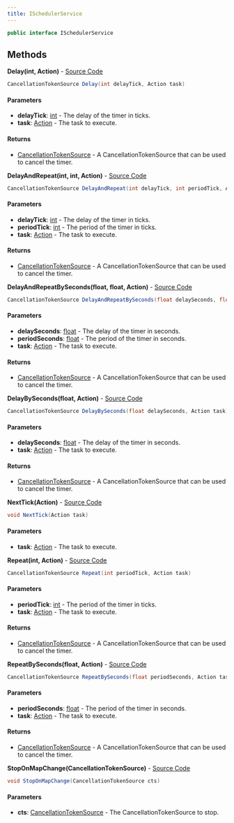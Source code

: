 ```yaml
---
title: ISchedulerService
---
```


```csharp
public interface ISchedulerService
```

## Methods

**Delay(int, Action)** - [Source Code](https://github.com/swiftly-solution/swiftlys2/blob/main/managed/src/SwiftlyS2.Shared/Modules/Scheduler/ISchedulerService.cs#L17)

```csharp
CancellationTokenSource Delay(int delayTick, Action task)
```

#### Parameters

- **delayTick**: [int](https://learn.microsoft.com/dotnet/api/system.int32) - The delay of the timer in ticks.
- **task**: [Action](https://learn.microsoft.com/dotnet/api/system.action) - The task to execute.

#### Returns

- [CancellationTokenSource](https://learn.microsoft.com/dotnet/api/system.threading.cancellationtokensource) - A CancellationTokenSource that can be used to cancel the timer.

**DelayAndRepeat(int, int, Action)** - [Source Code](https://github.com/swiftly-solution/swiftlys2/blob/main/managed/src/SwiftlyS2.Shared/Modules/Scheduler/ISchedulerService.cs#L35)

```csharp
CancellationTokenSource DelayAndRepeat(int delayTick, int periodTick, Action task)
```

#### Parameters

- **delayTick**: [int](https://learn.microsoft.com/dotnet/api/system.int32) - The delay of the timer in ticks.
- **periodTick**: [int](https://learn.microsoft.com/dotnet/api/system.int32) - The period of the timer in ticks.
- **task**: [Action](https://learn.microsoft.com/dotnet/api/system.action) - The task to execute.

#### Returns

- [CancellationTokenSource](https://learn.microsoft.com/dotnet/api/system.threading.cancellationtokensource) - A CancellationTokenSource that can be used to cancel the timer.

**DelayAndRepeatBySeconds(float, float, Action)** - [Source Code](https://github.com/swiftly-solution/swiftlys2/blob/main/managed/src/SwiftlyS2.Shared/Modules/Scheduler/ISchedulerService.cs#L68)

```csharp
CancellationTokenSource DelayAndRepeatBySeconds(float delaySeconds, float periodSeconds, Action task)
```

#### Parameters

- **delaySeconds**: [float](https://learn.microsoft.com/dotnet/api/system.single) - The delay of the timer in seconds.
- **periodSeconds**: [float](https://learn.microsoft.com/dotnet/api/system.single) - The period of the timer in seconds.
- **task**: [Action](https://learn.microsoft.com/dotnet/api/system.action) - The task to execute.

#### Returns

- [CancellationTokenSource](https://learn.microsoft.com/dotnet/api/system.threading.cancellationtokensource) - A CancellationTokenSource that can be used to cancel the timer.

**DelayBySeconds(float, Action)** - [Source Code](https://github.com/swiftly-solution/swiftlys2/blob/main/managed/src/SwiftlyS2.Shared/Modules/Scheduler/ISchedulerService.cs#L46)

```csharp
CancellationTokenSource DelayBySeconds(float delaySeconds, Action task)
```

#### Parameters

- **delaySeconds**: [float](https://learn.microsoft.com/dotnet/api/system.single) - The delay of the timer in seconds.
- **task**: [Action](https://learn.microsoft.com/dotnet/api/system.action) - The task to execute.

#### Returns

- [CancellationTokenSource](https://learn.microsoft.com/dotnet/api/system.threading.cancellationtokensource) - A CancellationTokenSource that can be used to cancel the timer.

**NextTick(Action)** - [Source Code](https://github.com/swiftly-solution/swiftlys2/blob/main/managed/src/SwiftlyS2.Shared/Modules/Scheduler/ISchedulerService.cs#L9)

```csharp
void NextTick(Action task)
```

#### Parameters

- **task**: [Action](https://learn.microsoft.com/dotnet/api/system.action) - The task to execute.

**Repeat(int, Action)** - [Source Code](https://github.com/swiftly-solution/swiftlys2/blob/main/managed/src/SwiftlyS2.Shared/Modules/Scheduler/ISchedulerService.cs#L26)

```csharp
CancellationTokenSource Repeat(int periodTick, Action task)
```

#### Parameters

- **periodTick**: [int](https://learn.microsoft.com/dotnet/api/system.int32) - The period of the timer in ticks.
- **task**: [Action](https://learn.microsoft.com/dotnet/api/system.action) - The task to execute.

#### Returns

- [CancellationTokenSource](https://learn.microsoft.com/dotnet/api/system.threading.cancellationtokensource) - A CancellationTokenSource that can be used to cancel the timer.

**RepeatBySeconds(float, Action)** - [Source Code](https://github.com/swiftly-solution/swiftlys2/blob/main/managed/src/SwiftlyS2.Shared/Modules/Scheduler/ISchedulerService.cs#L57)

```csharp
CancellationTokenSource RepeatBySeconds(float periodSeconds, Action task)
```

#### Parameters

- **periodSeconds**: [float](https://learn.microsoft.com/dotnet/api/system.single) - The period of the timer in seconds.
- **task**: [Action](https://learn.microsoft.com/dotnet/api/system.action) - The task to execute.

#### Returns

- [CancellationTokenSource](https://learn.microsoft.com/dotnet/api/system.threading.cancellationtokensource) - A CancellationTokenSource that can be used to cancel the timer.

**StopOnMapChange(CancellationTokenSource)** - [Source Code](https://github.com/swiftly-solution/swiftlys2/blob/main/managed/src/SwiftlyS2.Shared/Modules/Scheduler/ISchedulerService.cs#L74)

```csharp
void StopOnMapChange(CancellationTokenSource cts)
```

#### Parameters

- **cts**: [CancellationTokenSource](https://learn.microsoft.com/dotnet/api/system.threading.cancellationtokensource) - The CancellationTokenSource to stop.

